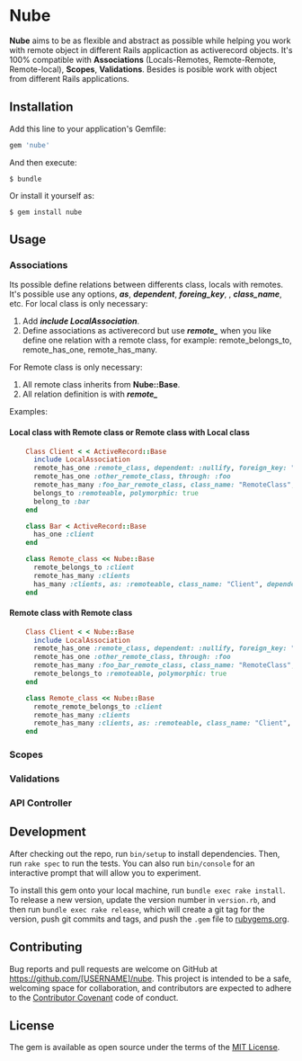 # Nube
**Nube** aims to be as flexible and abstract as possible while helping you work with remote object in different Rails applicaction as activerecord objects. It's 100% compatible with **Associations** (Locals-Remotes, Remote-Remote, Remote-local), **Scopes**, **Validations**. Besides is posible work with object from different Rails applications.

## Installation

Add this line to your application's Gemfile:

```ruby
gem 'nube'
```

And then execute:

    $ bundle

Or install it yourself as:

    $ gem install nube

## Usage
### Associations
Its possible define relations between differents class, locals with remotes. It's possible use any options, ***as***, ***dependent***, ***foreing_key***, , ***class_name***, etc.
For local class is only necessary:
1. Add ***include LocalAssociation***.
2. Define associations as activerecord but use ***remote_*** when you like define one relation with a remote class, for example: remote_belongs_to, remote_has_one, remote_has_many.

For Remote class is only necessary:
1. All remote class inherits from **Nube::Base**.
2. All relation definition is with ***remote_***

Examples:

#### Local class with Remote class or Remote class with Local class

```ruby
    Class Client < < ActiveRecord::Base
      include LocalAssociation
      remote_has_one :remote_class, dependent: :nullify, foreign_key: "remote_class_foreign_key_id"
      remote_has_one :other_remote_class, through: :foo
      remote_has_many :foo_bar_remote_class, class_name: "RemoteClass", foreign_key: 'foo_bar_remote_class_id'
      belongs_to :remoteable, polymorphic: true
      belong_to :bar
    end

    class Bar < ActiveRecord::Base
      has_one :client
    end

    class Remote_class << Nube::Base
      remote_belongs_to :client
      remote_has_many :clients
      has_many :clients, as: :remoteable, class_name: "Client", dependent: :destroy
    end
```

#### Remote class with Remote class

```ruby
    Class Client < < Nube::Base
      include LocalAssociation
      remote_has_one :remote_class, dependent: :nullify, foreign_key: "remote_class_foreign_key_id"
      remote_has_one :other_remote_class, through: :foo
      remote_has_many :foo_bar_remote_class, class_name: "RemoteClass", foreign_key: 'foo_bar_remote_class_id'
      remote_belongs_to :remoteable, polymorphic: true
    end

    class Remote_class << Nube::Base
      remote_remote_belongs_to :client
      remote_has_many :clients
      remote_has_many :clients, as: :remoteable, class_name: "Client", dependent: :destroy
    end
```
### Scopes


### Validations
### API Controller

## Development

After checking out the repo, run `bin/setup` to install dependencies. Then, run `rake spec` to run the tests. You can also run `bin/console` for an interactive prompt that will allow you to experiment.

To install this gem onto your local machine, run `bundle exec rake install`. To release a new version, update the version number in `version.rb`, and then run `bundle exec rake release`, which will create a git tag for the version, push git commits and tags, and push the `.gem` file to [rubygems.org](https://rubygems.org).

## Contributing

Bug reports and pull requests are welcome on GitHub at https://github.com/[USERNAME]/nube. This project is intended to be a safe, welcoming space for collaboration, and contributors are expected to adhere to the [Contributor Covenant](http://contributor-covenant.org) code of conduct.


## License

The gem is available as open source under the terms of the [MIT License](http://opensource.org/licenses/MIT).

